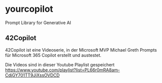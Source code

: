 # yourcopilot
Prompt Library for Generative AI

## 42Copilot
42Copilot ist eine Videoserie, in der Microsoft MVP Michael Greth Prompts für Microsoft 365 Copilot erstellt und austestet.

Die Videos sind in dieser Youtube Playlist gespeichert
https://www.youtube.com/playlist?list=PL66r0mRA8am-CdjGY701TT9JiXssOVDCD
